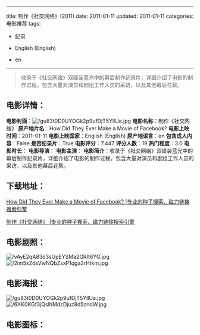 
---
title: 制作《社交网络》(2011)
date: 2011-01-11
updated: 2011-01-11
categories: 电影推荐
tags:
- 纪录

- English (English)
- en
---


> 收录于《社交网络》双碟装蓝光中的幕后制作纪录片，详细介绍了电影的制作过程，包含大量对演员和剧组工作人员的采访，以及其他幕后花絮。

## **电影详情**：

**电影封面**：<img src="https://image.tmdb.org/t/p/w200/gu83t0D0UYOGk2p9ufDjT5YllUa.jpg" alt="/gu83t0D0UYOGk2p9ufDjT5YllUa.jpg" title="/gu83t0D0UYOGk2p9ufDjT5YllUa.jpg">
**电影名称**：制作《社交网络》
**原产地片名**：How Did They Ever Make a Movie of Facebook?
**电影上映时间**：2011-01-11
**电影上映国家**：English (English)
**原产地语言**：en
**包含成人内容**：False
**是否纪录片**：True
**电影评分**：7.447
**评分人数**：19
**热门程度**：3.0
**电影时长**：
**电影导演**：
**电影主演**：
**电影简介**：收录于《社交网络》双碟装蓝光中的幕后制作纪录片，详细介绍了电影的制作过程，包含大量对演员和剧组工作人员的采访，以及其他幕后花絮。

## **下载地址**：
[How Did They Ever Make a Movie of Facebook? |专业的种子搜索、磁力链接搜索引擎](https://movie.amd794.com:2083/?search=How%20Did%20They%20Ever%20Make%20a%20Movie%20of%20Facebook%3F&ordering=&mode=match_phrase&page_size=10&page=1)

[制作《社交网络》 |专业的种子搜索、磁力链接搜索引擎](https://movie.amd794.com:2083/?search=%E5%88%B6%E4%BD%9C%E3%80%8A%E7%A4%BE%E4%BA%A4%E7%BD%91%E7%BB%9C%E3%80%8B&ordering=&mode=match_phrase&page_size=10&page=1)
 

## **电影剧照**：
<img src="https://image.tmdb.org/t/p/original/vAyE2qA83d3sUpEYSMa2GRIt6YG.jpg" alt="/vAyE2qA83d3sUpEYSMa2GRIt6YG.jpg" title="/vAyE2qA83d3sUpEYSMa2GRIt6YG.jpg"><img src="https://image.tmdb.org/t/p/original/2im5xZdsVwNQbZsxP1qga2rHtkm.jpg" alt="/2im5xZdsVwNQbZsxP1qga2rHtkm.jpg" title="/2im5xZdsVwNQbZsxP1qga2rHtkm.jpg">

## **电影海报**：
<img src="https://image.tmdb.org/t/p/original/gu83t0D0UYOGk2p9ufDjT5YllUa.jpg" alt="/gu83t0D0UYOGk2p9ufDjT5YllUa.jpg" title="/gu83t0D0UYOGk2p9ufDjT5YllUa.jpg"><img src="https://image.tmdb.org/t/p/original/6XK0KGf3jQslhMdzDjuz8d5zndW.jpg" alt="/6XK0KGf3jQslhMdzDjuz8d5zndW.jpg" title="/6XK0KGf3jQslhMdzDjuz8d5zndW.jpg">

## **电影图标**：

